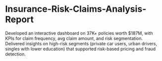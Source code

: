# Insurance-Risk-Claims-Analysis-Report
Developed an interactive dashboard on 37K+ policies worth $187M, with KPIs for claim frequency, avg claim amount, and risk segmentation.  Delivered insights on high-risk segments (private car users, urban drivers, singles with lower education) that supported risk-based pricing and fraud detection.

